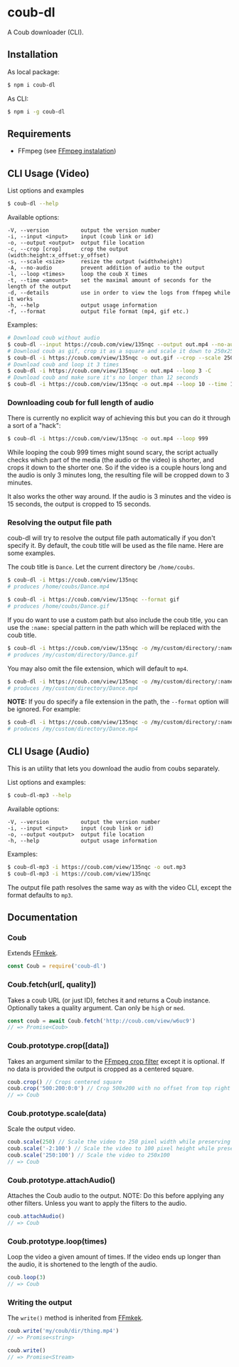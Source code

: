 # coub-dl

A Coub downloader (CLI).

## Installation

As local package:

```sh
$ npm i coub-dl
```

As CLI:

```sh
$ npm i -g coub-dl
```

## Requirements

* FFmpeg (see [FFmpeg instalation](https://github.com/adaptlearning/adapt_authoring/wiki/Installing-FFmpeg))

## CLI Usage (Video)

List options and examples

```sh
$ coub-dl --help
```

Available options:

```
-V, --version          output the version number
-i, --input <input>    input (coub link or id)
-o, --output <output>  output file location
-c, --crop [crop]      crop the output (width:height:x_offset:y_offset)
-s, --scale <size>     resize the output (widthxheight)
-A, --no-audio         prevent addition of audio to the output
-l, --loop <times>     loop the coub X times
-t, --time <amount>    set the maximal amount of seconds for the length of the output
-d, --details          use in order to view the logs from ffmpeg while it works
-h, --help             output usage information
-f, --format           output file format (mp4, gif etc.)
```

Examples:

```sh
# Download coub without audio
$ coub-dl --input https://coub.com/view/135nqc --output out.mp4 --no-audio -C
# Download coub as gif, crop it as a square and scale it down to 250x250
$ coub-dl -i https://coub.com/view/135nqc -o out.gif --crop --scale 250
# Download coub and loop it 3 times
$ coub-dl -i https://coub.com/view/135nqc -o out.mp4 --loop 3 -C
# Download coub and make sure it's no longer than 12 seconds
$ coub-dl -i https://coub.com/view/135nqc -o out.mp4 --loop 10 --time 12 -C
```

### Downloading coub for full length of audio

There is currently no explicit way of achieving this but you can do it through a sort of a "hack":

```sh
$ coub-dl -i https://coub.com/view/135nqc -o out.mp4 --loop 999
```

While looping the coub 999 times might sound scary, the script actually checks which part of the media
(the audio or the video) is shorter, and crops it down to the shorter one. So if the video is
a couple hours long and the audio is only 3 minutes long, the resulting file will be cropped down to 3 minutes.

It also works the other way around. If the audio is 3 minutes and the video is 15 seconds, the output is cropped
to 15 seconds.

### Resolving the output file path

coub-dl will try to resolve the output file path automatically if you don't specify it.
By default, the coub title will be used as the file name. Here are some examples.

The coub title is `Dance`.
Let the current directory be `/home/coubs`.

```sh
$ coub-dl -i https://coub.com/view/135nqc
# produces /home/coubs/Dance.mp4

$ coub-dl -i https://coub.com/view/135nqc --format gif
# produces /home/coubs/Dance.gif
```

If you do want to use a custom path but also include the coub title, you can use the `:name:` special
pattern in the path which will be replaced with the coub title.

```sh
$ coub-dl -i https://coub.com/view/135nqc -o /my/custom/directory/:name:.gif
# produces /my/custom/directory/Dance.gif
```

You may also omit the file extension, which will default to `mp4`.

```sh
$ coub-dl -i https://coub.com/view/135nqc -o /my/custom/directory/:name:
# produces /my/custom/directory/Dance.mp4
```

**NOTE:** If you do specify a file extension in the path, the `--format` option will be ignored.
For example:

```sh
$ coub-dl -i https://coub.com/view/135nqc -o /my/custom/directory/:name:.mp4 -f gif
# produces /my/custom/directory/Dance.mp4
```

## CLI Usage (Audio)

This is an utility that lets you download the audio from coubs separately.

List options and examples:

```sh
$ coub-dl-mp3 --help
```

Available options:

```
-V, --version          output the version number
-i, --input <input>    input (coub link or id)
-o, --output <output>  output file location
-h, --help             output usage information
```

Examples:

```sh
$ coub-dl-mp3 -i https://coub.com/view/135nqc -o out.mp3
$ coub-dl-mp3 -i https://coub.com/view/135nqc
```

The output file path resolves the same way as with the video CLI, except the format defaults to `mp3`.

## Documentation

### Coub

Extends [FFmkek](https://github.com/TeeSeal/ffmkek).

```js
const Coub = require('coub-dl')
```

### Coub.fetch(url[, quality])

Takes a coub URL (or just ID), fetches it and returns a Coub instance.
Optionally takes a quality argument. Can only be `high` or `med`.

```js
const coub = await Coub.fetch('http://coub.com/view/w6uc9')
// => Promise<Coub>
```

### Coub.prototype.crop([data])

Takes an argument similar to the [FFmpeg crop filter](http://www.bugcodemaster.com/article/crop-video-using-ffmpeg) except it is optional.
If no data is provided the output is cropped as a centered square.

```js
coub.crop() // Crops centered square
coub.crop('500:200:0:0') // Crop 500x200 with no offset from top right
// => Coub
```

### Coub.prototype.scale(data)

Scale the output video.

```js
coub.scale(250) // Scale the video to 250 pixel width while preserving aspect ratio
coub.scale('-2:100') // Scale the video to 100 pixel height while preserving aspect ratio
coub.scale('250:100') // Scale the video to 250x100
// => Coub
```

### Coub.prototype.attachAudio()

Attaches the Coub audio to the output.
NOTE: Do this before applying any other filters. Unless you want to apply the filters to the audio.

```js
coub.attachAudio()
// => Coub
```

### Coub.prototype.loop(times)

Loop the video a given amount of times. If the video ends up longer than the audio, it is shortened to the length of the audio.

```js
coub.loop(3)
// => Coub
```

### Writing the output

The `write()` method is inherited from [FFmkek](https://github.com/TeeSeal/ffmkek).

```js
coub.write('my/coub/dir/thing.mp4')
// => Promise<string>

coub.write()
// => Promise<Stream>
```
